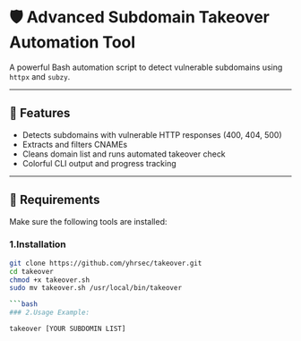 # 🛡️ Advanced Subdomain Takeover Automation Tool

A powerful Bash automation script to detect vulnerable subdomains using `httpx` and `subzy`.

---

## 🚀 Features

- Detects subdomains with vulnerable HTTP responses (400, 404, 500)
- Extracts and filters CNAMEs
- Cleans domain list and runs automated takeover check
- Colorful CLI output and progress tracking

---

## 🔧 Requirements

Make sure the following tools are installed:

### 1.Installation
```bash
git clone https://github.com/yhrsec/takeover.git
cd takeover
chmod +x takeover.sh
sudo mv takeover.sh /usr/local/bin/takeover

```bash
### 2.Usage Example:

takeover [YOUR SUBDOMIN LIST]

